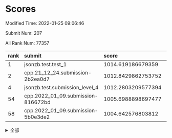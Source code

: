 # Scores

Modified Time: 2022-01-25 09:06:46

Submit Num: 207

All Rank Num: 77357

| rank |               submit               |       score        |       sigma        | pk_num |
| :--- | :--------------------------------- | :----------------- | :----------------- | :----- |
| 1    | jsonzb.test.test_1                 | 1014.619186679359  | 0.819912512172608  | 1499   |
| 2    | cpp.21_12_24.submission-2b2ea0d7   | 1012.8429862753752 | 0.7893436285543545 | 1499   |
| 4    | jsonzb.test.submission_level_4     | 1012.2803209577394 | 0.7912920872938238 | 1497   |
| 54   | cpp.2022_01_09.submission-816672bd | 1005.6988898697477 | 0.7391596466521346 | 1500   |
| 58   | cpp.2022_01_09.submission-5b0e3de2 | 1004.642576803812  | 0.7279839257690371 | 1495   |


<details>
<summary>全部</summary>

| rank |                 submit                 |       score        |       sigma        | pk_num |
| :--- | :------------------------------------- | :----------------- | :----------------- | :----- |
| 1    | jsonzb.test.test_1                     | 1014.619186679359  | 0.819912512172608  | 1499   |
| 2    | cpp.21_12_24.submission-2b2ea0d7       | 1012.8429862753752 | 0.7893436285543545 | 1499   |
| 3    | gobigger.level_3.submission_level_3_41 | 1012.7284852372696 | 0.7713397125292397 | 1492   |
| 4    | jsonzb.test.submission_level_4         | 1012.2803209577394 | 0.7912920872938238 | 1497   |
| 5    | gobigger.level_3.submission_level_3_43 | 1011.9940852101047 | 0.7694417565604427 | 1495   |
| 6    | gobigger.level_3.submission_level_3_6  | 1011.6523808855427 | 0.7786981821497454 | 1494   |
| 7    | gobigger.level_3.submission_level_3_27 | 1011.1767260792468 | 0.7758546053411632 | 1496   |
| 8    | gobigger.level_3.submission_level_3_9  | 1011.046229879295  | 0.7578494882198885 | 1490   |
| 9    | gobigger.level_3.submission_level_3_21 | 1010.9110744824313 | 0.7532792397807601 | 1497   |
| 10   | gobigger.level_3.submission_level_3_14 | 1010.8607983667189 | 0.7582011093425643 | 1500   |
| 11   | gobigger.level_3.submission_level_3_12 | 1010.7557814807893 | 0.7606009699304639 | 1495   |
| 12   | gobigger.level_3.submission_level_3_4  | 1010.6878764040932 | 0.7689896566534556 | 1488   |
| 13   | gobigger.level_3.submission_level_3_38 | 1010.6710092200818 | 0.7866583346933436 | 1495   |
| 14   | gobigger.level_3.submission_level_3_26 | 1010.6331831931013 | 0.7849577351495404 | 1496   |
| 15   | gobigger.level_3.submission_level_3_37 | 1010.5538453582919 | 0.7608181434389992 | 1498   |
| 16   | gobigger.level_3.submission_level_3_35 | 1010.5388196818809 | 0.7550504980154712 | 1499   |
| 17   | gobigger.level_3.submission_level_3_44 | 1010.4763036959419 | 0.7669990797375252 | 1497   |
| 18   | gobigger.level_3.submission_level_3_29 | 1010.3798366286187 | 0.7598741312067225 | 1496   |
| 19   | gobigger.level_3.submission_level_3_39 | 1010.3766241307878 | 0.7797980500421224 | 1501   |
| 20   | gobigger.level_3.submission_level_3_42 | 1010.3727890740157 | 0.7411354137378965 | 1495   |
| 21   | gobigger.level_3.submission_level_3_5  | 1010.2913763223614 | 0.7463724697095988 | 1498   |
| 22   | gobigger.level_3.submission_level_3_33 | 1010.2294967185547 | 0.7542389688730907 | 1492   |
| 23   | gobigger.level_3.submission_level_3_1  | 1010.199931122429  | 0.75979916913934   | 1495   |
| 24   | gobigger.level_3.submission_level_3_49 | 1010.1992330847196 | 0.8051719943697327 | 1491   |
| 25   | gobigger.level_3.submission_level_3_2  | 1010.1839782601213 | 0.7458314027484781 | 1496   |
| 26   | gobigger.level_3.submission_level_3_7  | 1010.0977328199979 | 0.7778962514931921 | 1490   |
| 27   | gobigger.level_3.submission_level_3_10 | 1010.0353932954908 | 0.7648294857507657 | 1493   |
| 28   | gobigger.level_3.submission_level_3_47 | 1009.9484086553757 | 0.7744971112010918 | 1497   |
| 29   | gobigger.level_3.submission_level_3_45 | 1009.9462052791688 | 0.7663420449737367 | 1497   |
| 30   | gobigger.level_3.submission_level_3_30 | 1009.7996837152554 | 0.7346021778036836 | 1499   |
| 31   | gobigger.level_3.submission_level_3_13 | 1009.6975080893111 | 0.7567324518333559 | 1494   |
| 32   | gobigger.level_3.submission_level_3_11 | 1009.6594287212913 | 0.7424592242815674 | 1492   |
| 33   | gobigger.level_3.submission_level_3_19 | 1009.6248681509048 | 0.7425192886637174 | 1494   |
| 34   | gobigger.level_3.submission_level_3_46 | 1009.614949796055  | 0.7568289793583272 | 1492   |
| 35   | gobigger.level_3.submission_level_3_48 | 1009.6021025658845 | 0.7592995768039091 | 1491   |
| 36   | gobigger.level_3.submission_level_3_22 | 1009.568566400185  | 0.7558239166221133 | 1493   |
| 37   | gobigger.level_3.submission_level_3_3  | 1009.4709410962189 | 0.7610994406165973 | 1496   |
| 38   | gobigger.level_3.submission_level_3_28 | 1009.3855083976301 | 0.7498110846283722 | 1493   |
| 39   | gobigger.level_3.submission_level_3_18 | 1009.3589265878845 | 0.7606619301291495 | 1499   |
| 40   | gobigger.level_3.submission_level_3_23 | 1009.3229554330469 | 0.7752939797480435 | 1494   |
| 41   | gobigger.level_3.submission_level_3_40 | 1009.3044787782966 | 0.7413656985043922 | 1496   |
| 42   | gobigger.level_3.submission_level_3_0  | 1009.2910045986929 | 0.7629169405297579 | 1496   |
| 43   | gobigger.level_3.submission_level_3_36 | 1009.2777668820621 | 0.7604888350542703 | 1498   |
| 44   | gobigger.level_3.submission_level_3_24 | 1009.2728707568282 | 0.7252381984302048 | 1492   |
| 45   | gobigger.level_3.submission_level_3_31 | 1009.228156854366  | 0.7501190395709961 | 1498   |
| 46   | gobigger.level_3.submission_level_3_16 | 1009.2138839396434 | 0.7568891294579613 | 1496   |
| 47   | gobigger.level_3.submission_level_3_8  | 1009.0928249202304 | 0.7576755964212766 | 1496   |
| 48   | gobigger.level_3.submission_level_3_34 | 1008.8965695768792 | 0.7383177466556354 | 1495   |
| 49   | gobigger.level_3.submission_level_3_17 | 1008.8508772161921 | 0.7339426768817985 | 1494   |
| 50   | gobigger.level_3.submission_level_3_20 | 1008.7067201874879 | 0.745643125946697  | 1495   |
| 51   | gobigger.level_3.submission_level_3_25 | 1008.6440877442705 | 0.752868192690683  | 1496   |
| 52   | gobigger.level_3.submission_level_3_32 | 1008.571223453072  | 0.7458884448771823 | 1492   |
| 53   | gobigger.level_3.submission_level_3_15 | 1007.8459127843486 | 0.7305788522954693 | 1499   |
| 54   | cpp.2022_01_09.submission-816672bd     | 1005.6988898697477 | 0.7391596466521346 | 1500   |
| 55   | gobigger.level_1.submission_level_1_40 | 1005.1398802828736 | 0.753038452946478  | 1495   |
| 56   | gobigger.level_1.submission_level_1_28 | 1004.7645788305458 | 0.7191073474700928 | 1496   |
| 57   | gobigger.level_1.submission_level_1_16 | 1004.6537035940822 | 0.720262360856793  | 1493   |
| 58   | cpp.2022_01_09.submission-5b0e3de2     | 1004.642576803812  | 0.7279839257690371 | 1495   |
| 59   | gobigger.level_1.submission_level_1_46 | 1004.6153240788482 | 0.7252108186281031 | 1496   |
| 60   | gobigger.level_1.submission_level_1_36 | 1004.4803452949216 | 0.715390262086179  | 1494   |
| 61   | gobigger.level_1.submission_level_1_18 | 1004.296247024108  | 0.7155330246817097 | 1497   |
| 62   | gobigger.level_1.submission_level_1_45 | 1004.2702239360406 | 0.7119924962504992 | 1496   |
| 63   | gobigger.level_1.submission_level_1_19 | 1004.1709240487604 | 0.7164645178762633 | 1499   |
| 64   | gobigger.level_1.submission_level_1_22 | 1004.1589112029387 | 0.7229568116336162 | 1495   |
| 65   | gobigger.level_1.submission_level_1_48 | 1004.0482394755691 | 0.7188297782709141 | 1497   |
| 66   | gobigger.level_1.submission_level_1_15 | 1003.9912591139174 | 0.7143543074683609 | 1498   |
| 67   | gobigger.level_1.submission_level_1_47 | 1003.8691119474535 | 0.7378084517966901 | 1496   |
| 68   | gobigger.level_1.submission_level_1_34 | 1003.784615274271  | 0.7076100972243481 | 1492   |
| 69   | gobigger.level_1.submission_level_1_41 | 1003.7799984580813 | 0.7365160489922701 | 1497   |
| 70   | gobigger.level_1.submission_level_1_3  | 1003.7357296531641 | 0.7144618884691658 | 1492   |
| 71   | gobigger.level_1.submission_level_1_37 | 1003.7007040313715 | 0.714003964493489  | 1497   |
| 72   | gobigger.level_1.submission_level_1_30 | 1003.6905625516922 | 0.7018030380379772 | 1492   |
| 73   | gobigger.level_1.submission_level_1_43 | 1003.6886615845588 | 0.7232733255983964 | 1497   |
| 74   | gobigger.level_1.submission_level_1_21 | 1003.677619269464  | 0.7168257925630516 | 1490   |
| 75   | gobigger.level_1.submission_level_1_35 | 1003.6688605760546 | 0.7116160600838444 | 1497   |
| 76   | gobigger.level_1.submission_level_1_49 | 1003.6132235918017 | 0.7140610610501837 | 1492   |
| 77   | gobigger.level_1.submission_level_1_32 | 1003.5089513691443 | 0.7215657990364901 | 1492   |
| 78   | gobigger.level_1.submission_level_1_8  | 1003.3857717410751 | 0.705875875206031  | 1496   |
| 79   | gobigger.level_1.submission_level_1_26 | 1003.3496734749912 | 0.726863723999565  | 1497   |
| 80   | gobigger.level_1.submission_level_1_10 | 1003.3332289311081 | 0.7175659515554228 | 1495   |
| 81   | gobigger.level_1.submission_level_1_29 | 1003.3096633775976 | 0.716296736474286  | 1494   |
| 82   | gobigger.level_1.submission_level_1_17 | 1003.2947543554181 | 0.7206747760046995 | 1490   |
| 83   | gobigger.level_1.submission_level_1_20 | 1003.1880039521808 | 0.7279397547260952 | 1495   |
| 84   | gobigger.level_1.submission_level_1_1  | 1003.1646478818582 | 0.71085760454494   | 1491   |
| 85   | gobigger.level_1.submission_level_1_11 | 1003.0667181897868 | 0.7119796493489005 | 1496   |
| 86   | gobigger.level_1.submission_level_1_6  | 1003.0585516216323 | 0.7110993131800191 | 1493   |
| 87   | gobigger.level_1.submission_level_1_23 | 1003.0527552477366 | 0.7097956203728017 | 1492   |
| 88   | gobigger.level_1.submission_level_1_42 | 1003.0462137893272 | 0.7177251011348691 | 1497   |
| 89   | gobigger.level_1.submission_level_1_39 | 1003.020632925976  | 0.7185366705186523 | 1491   |
| 90   | gobigger.level_1.submission_level_1_13 | 1002.9010984220735 | 0.7158921293688677 | 1492   |
| 91   | gobigger.level_1.submission_level_1_5  | 1002.7677878410644 | 0.72055923864522   | 1494   |
| 92   | gobigger.level_1.submission_level_1_4  | 1002.7479167981223 | 0.7126570971239121 | 1490   |
| 93   | gobigger.level_1.submission_level_1_12 | 1002.6672906530359 | 0.7174926677234703 | 1493   |
| 94   | gobigger.level_1.submission_level_1_44 | 1002.6536686160255 | 0.7089338774109128 | 1494   |
| 95   | gobigger.level_1.submission_level_1_9  | 1002.6386439202194 | 0.705391913973444  | 1493   |
| 96   | gobigger.level_1.submission_level_1_2  | 1002.5392142561923 | 0.7035752566151118 | 1492   |
| 97   | gobigger.level_1.submission_level_1_38 | 1002.2398247855621 | 0.7123136245958985 | 1495   |
| 98   | gobigger.level_1.submission_level_1_31 | 1002.2366776932366 | 0.7174795754130777 | 1488   |
| 99   | gobigger.level_1.submission_level_1_0  | 1002.0637216503432 | 0.7115252153792191 | 1493   |
| 100  | gobigger.level_1.submission_level_1_7  | 1002.0433391116308 | 0.7088968162099604 | 1498   |
| 101  | gobigger.level_1.submission_level_1_25 | 1001.796416801159  | 0.7215365809613105 | 1494   |
| 102  | gobigger.level_1.submission_level_1_14 | 1001.7288989998958 | 0.7070967409405191 | 1495   |
| 103  | gobigger.level_1.submission_level_1_24 | 1001.660555037588  | 0.7217162062211181 | 1496   |
| 104  | gobigger.level_1.submission_level_1_27 | 1001.6101798255712 | 0.7149893645419209 | 1495   |
| 105  | gobigger.level_1.submission_level_1_33 | 1001.3421229776955 | 0.7072835436053475 | 1489   |
| 106  | gobigger.random.submission_random_6    | 997.0701819803006  | 0.7242916165260488 | 1495   |
| 107  | gobigger.random.submission_random_8    | 996.9862452368006  | 0.6995234738271207 | 1493   |
| 108  | gobigger.random.submission_random_32   | 996.9152077588759  | 0.7191324015142693 | 1500   |
| 109  | gobigger.random.submission_random_31   | 996.9050496806924  | 0.7052387663488027 | 1496   |
| 110  | gobigger.random.submission_random_26   | 996.8903011199424  | 0.7123567893956304 | 1495   |
| 111  | gobigger.random.submission_random_33   | 996.8560188740771  | 0.7091934500414477 | 1498   |
| 112  | gobigger.random.submission_random_19   | 996.8230915844363  | 0.7109658649815804 | 1497   |
| 113  | gobigger.random.submission_random_20   | 996.6926348732452  | 0.6998049803011911 | 1494   |
| 114  | gobigger.random.submission_random_42   | 996.627488715605   | 0.7060195892234011 | 1496   |
| 115  | gobigger.random.submission_random_48   | 996.5908182809     | 0.7087126679101197 | 1499   |
| 116  | gobigger.random.submission_random_37   | 996.5343968634178  | 0.7062748258846507 | 1501   |
| 117  | gobigger.random.submission_random_22   | 996.4712548559287  | 0.7161415816957741 | 1493   |
| 118  | gobigger.random.submission_random_47   | 996.3702623047858  | 0.7170486685610021 | 1494   |
| 119  | gobigger.random.submission_random_3    | 996.3355993608626  | 0.709230146500209  | 1496   |
| 120  | gobigger.random.submission_random_15   | 996.2890806842902  | 0.7172405026666715 | 1491   |
| 121  | gobigger.random.submission_random_41   | 996.2869456331559  | 0.7325021963262174 | 1490   |
| 122  | gobigger.random.submission_random_9    | 996.2811912715267  | 0.7094595552696233 | 1495   |
| 123  | gobigger.random.submission_random_11   | 996.1391093800994  | 0.6994879699168771 | 1492   |
| 124  | gobigger.random.submission_random_23   | 996.1131526315904  | 0.7266097094335087 | 1493   |
| 125  | gobigger.random.submission_random_0    | 995.9613312989703  | 0.7198194943941785 | 1494   |
| 126  | gobigger.random.submission_random_34   | 995.9185738895221  | 0.7220029189138752 | 1494   |
| 127  | gobigger.random.submission_random_44   | 995.9155074452653  | 0.7143673836097484 | 1493   |
| 128  | gobigger.random.submission_random_40   | 995.8890701793016  | 0.7130771175413095 | 1496   |
| 129  | gobigger.random.submission_random_4    | 995.8683622678086  | 0.7155749898848704 | 1495   |
| 130  | gobigger.random.submission_random_49   | 995.8635967396517  | 0.7292034047510975 | 1500   |
| 131  | gobigger.random.submission_random_30   | 995.8355836896003  | 0.7146356564685634 | 1494   |
| 132  | gobigger.random.submission_random_46   | 995.7594764526406  | 0.6997279216654346 | 1493   |
| 133  | gobigger.random.submission_random_29   | 995.7527103594684  | 0.7139665213228583 | 1495   |
| 134  | gobigger.random.submission_random_24   | 995.6353572479582  | 0.7081019869222742 | 1498   |
| 135  | gobigger.random.submission_random_2    | 995.6347036578069  | 0.7233813511242068 | 1495   |
| 136  | gobigger.random.submission_random_1    | 995.6290174651882  | 0.7052491812827214 | 1495   |
| 137  | gobigger.random.submission_random_45   | 995.614982739822   | 0.7007993314136988 | 1492   |
| 138  | gobigger.random.submission_random_18   | 995.578114763273   | 0.7092401909574849 | 1495   |
| 139  | gobigger.random.submission_random_36   | 995.5417352130183  | 0.7051460504625447 | 1491   |
| 140  | gobigger.random.submission_random_28   | 995.5236633272417  | 0.7039997768443387 | 1493   |
| 141  | gobigger.random.submission_random_21   | 995.468498940946   | 0.7221058748178166 | 1492   |
| 142  | gobigger.random.submission_random_25   | 995.4684332037148  | 0.709739260579932  | 1499   |
| 143  | gobigger.random.submission_random_35   | 995.4659711400762  | 0.716548564959744  | 1493   |
| 144  | gobigger.random.submission_random_14   | 995.443650676889   | 0.7149049105742641 | 1493   |
| 145  | gobigger.random.submission_random_43   | 995.4066570045741  | 0.7244844217740479 | 1497   |
| 146  | gobigger.random.submission_random_5    | 995.3725772974497  | 0.7043979914156877 | 1496   |
| 147  | gobigger.random.submission_random_27   | 995.3123359999057  | 0.7250791933933487 | 1495   |
| 148  | gobigger.random.submission_random_39   | 995.2483807550444  | 0.7104810362593762 | 1500   |
| 149  | gobigger.random.submission_random_7    | 995.176822483059   | 0.7196000919434976 | 1497   |
| 150  | gobigger.random.submission_random_16   | 995.1737892953514  | 0.7034491662038055 | 1489   |
| 151  | gobigger.random.submission_random_17   | 995.1263806905384  | 0.7206324489750027 | 1493   |
| 152  | gobigger.random.submission_random_12   | 994.9942251808129  | 0.7203386518648828 | 1493   |
| 153  | gobigger.random.submission_random_38   | 994.5342820127811  | 0.7175850657857893 | 1491   |
| 154  | gobigger.random.submission_random_13   | 994.3357638690284  | 0.7033595743186831 | 1494   |
| 155  | gobigger.random.submission_random_10   | 994.3050119385454  | 0.7079951855531599 | 1494   |
| 156  | gobigger.level_2.submission_level_2_13 | 993.5064218769794  | 0.7349108021968541 | 1497   |
| 157  | gobigger.level_2.submission_level_2_22 | 993.4807420254813  | 0.7309536664791012 | 1495   |
| 158  | gobigger.level_2.submission_level_2_30 | 993.227770479554   | 0.7481053685469852 | 1493   |
| 159  | gobigger.level_2.submission_level_2_3  | 992.9718973018277  | 0.731233116565091  | 1498   |
| 160  | gobigger.level_2.submission_level_2_8  | 992.9023918090755  | 0.744754344259295  | 1493   |
| 161  | gobigger.level_2.submission_level_2_42 | 992.8856599161916  | 0.7505663698884831 | 1493   |
| 162  | gobigger.level_2.submission_level_2_32 | 992.8115448998998  | 0.721906017202217  | 1494   |
| 163  | gobigger.level_2.submission_level_2_12 | 992.8083303499411  | 0.7384558486548496 | 1497   |
| 164  | gobigger.level_2.submission_level_2_10 | 992.7188754174907  | 0.7279303164029866 | 1490   |
| 165  | gobigger.level_2.submission_level_2_43 | 992.6626341752502  | 0.7346455420992494 | 1496   |
| 166  | gobigger.level_2.submission_level_2_4  | 992.6442222003855  | 0.737856230552518  | 1492   |
| 167  | gobigger.level_2.submission_level_2_45 | 992.5643739000749  | 0.7518655065840794 | 1493   |
| 168  | gobigger.level_2.submission_level_2_38 | 992.5187785008106  | 0.744595437956896  | 1497   |
| 169  | gobigger.level_2.submission_level_2_31 | 992.5030057557341  | 0.7599421111820155 | 1500   |
| 170  | gobigger.level_2.submission_level_2_2  | 992.4780550693923  | 0.7212253292202017 | 1494   |
| 171  | gobigger.level_2.submission_level_2_39 | 992.452005293387   | 0.7388727046282548 | 1500   |
| 172  | gobigger.level_2.submission_level_2_47 | 992.4215680545702  | 0.7540614639681291 | 1492   |
| 173  | gobigger.level_2.submission_level_2_15 | 992.3872194273886  | 0.760654463717319  | 1491   |
| 174  | gobigger.level_2.submission_level_2_49 | 992.3795949409046  | 0.739367410922754  | 1495   |
| 175  | gobigger.level_2.submission_level_2_28 | 992.2694504604253  | 0.7656582196231735 | 1498   |
| 176  | gobigger.level_2.submission_level_2_44 | 992.233723522391   | 0.7266340105822493 | 1499   |
| 177  | gobigger.level_2.submission_level_2_40 | 992.1528971352416  | 0.762444181818897  | 1491   |
| 178  | gobigger.level_2.submission_level_2_5  | 991.9940351737908  | 0.7403704467766486 | 1495   |
| 179  | gobigger.level_2.submission_level_2_36 | 991.9868698836802  | 0.770402046025585  | 1497   |
| 180  | gobigger.level_2.submission_level_2_0  | 991.9834543119327  | 0.7297684668341485 | 1498   |
| 181  | gobigger.level_2.submission_level_2_48 | 991.9824389364481  | 0.7449426494727192 | 1498   |
| 182  | gobigger.level_2.submission_level_2_46 | 991.8775791183095  | 0.742776288866008  | 1495   |
| 183  | gobigger.level_2.submission_level_2_33 | 991.8134876722484  | 0.7426744374755557 | 1498   |
| 184  | gobigger.level_2.submission_level_2_25 | 991.7827843663858  | 0.7443510120493275 | 1500   |
| 185  | gobigger.level_2.submission_level_2_17 | 991.7774465996569  | 0.7467811636192216 | 1494   |
| 186  | gobigger.level_2.submission_level_2_34 | 991.7180151205251  | 0.7355835888444324 | 1496   |
| 187  | gobigger.level_2.submission_level_2_41 | 991.6966202609772  | 0.7411182396012183 | 1495   |
| 188  | gobigger.level_2.submission_level_2_11 | 991.6267680694148  | 0.7482049584902406 | 1496   |
| 189  | gobigger.level_2.submission_level_2_1  | 991.5152148780064  | 0.7458063190548968 | 1492   |
| 190  | gobigger.level_2.submission_level_2_20 | 991.5134890517594  | 0.7685250116007977 | 1492   |
| 191  | gobigger.level_2.submission_level_2_21 | 991.4507821811235  | 0.7327877338132675 | 1492   |
| 192  | gobigger.level_2.submission_level_2_35 | 991.4024221273005  | 0.7437781250153425 | 1497   |
| 193  | gobigger.level_2.submission_level_2_9  | 991.3349297913968  | 0.7489760865148342 | 1493   |
| 194  | gobigger.level_2.submission_level_2_23 | 991.3247049093571  | 0.7489968262935809 | 1490   |
| 195  | gobigger.level_2.submission_level_2_24 | 991.2036333883267  | 0.7444596756776173 | 1496   |
| 196  | gobigger.level_2.submission_level_2_26 | 991.1664117575195  | 0.7493777555476523 | 1495   |
| 197  | gobigger.level_2.submission_level_2_14 | 991.1153985616859  | 0.7500939053753427 | 1494   |
| 198  | gobigger.level_2.submission_level_2_19 | 991.0505888015697  | 0.7524258457920262 | 1495   |
| 199  | gobigger.level_2.submission_level_2_29 | 990.8333365926553  | 0.7603365588766846 | 1501   |
| 200  | gobigger.level_2.submission_level_2_18 | 990.6590499484571  | 0.7486941531973749 | 1493   |
| 201  | gobigger.level_2.submission_level_2_37 | 990.5522773713868  | 0.7603144129011504 | 1497   |
| 202  | gobigger.level_2.submission_level_2_27 | 990.4913062686678  | 0.777484029232477  | 1490   |
| 203  | gobigger.level_2.submission_level_2_6  | 990.4494223217363  | 0.746629756789878  | 1499   |
| 204  | gobigger.level_2.submission_level_2_16 | 990.3906595029089  | 0.7678516741813698 | 1490   |
| 205  | gobigger.level_2.submission_level_2_7  | 990.0688184544767  | 0.7592229255552426 | 1496   |
| 206  | gobigger.none.submission_none_0        | 976.9735017190887  | 1.3575481909168108 | 1495   |
| 207  | gobigger.none.submission_none_1        | 976.5035730394856  | 1.3815212625184183 | 1496   |

</details>